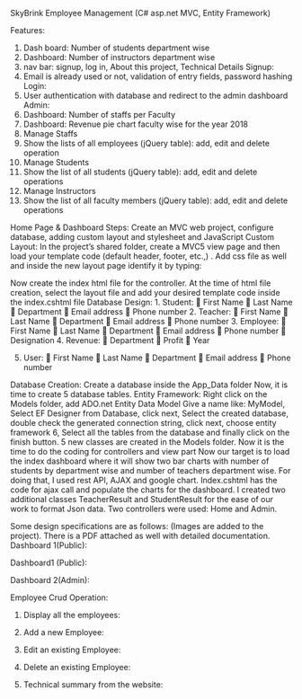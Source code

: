 SkyBrink Employee Management (C# asp.net MVC, Entity Framework)

Features:
1.	Dash board: Number of students department wise
2.	Dashboard: Number of instructors department wise
3.	nav bar: signup, log in, About this project, Technical Details
Signup:
1.	Email is already used or not, validation of entry fields, password hashing
Login:
1.	User authentication with database and redirect to the admin dashboard
Admin:
1.	Dashboard: Number of staffs per Faculty
2.	Dashboard: Revenue pie chart faculty wise for the year 2018
3.	Manage Staffs
1.	Show the lists of all employees (jQuery table): add, edit and delete operation
4.	Manage Students
1.	Show the list of all students (jQuery table): add, edit and delete operations
5.	Manage Instructors
1.	Show the list of all faculty members (jQuery table): add, edit and delete operations


Home Page & Dashboard
Steps: Create an MVC web project, configure database, adding custom layout and stylesheet and JavaScript
Custom Layout: In the project’s shared folder, create a MVC5 view page and then load your template code (default header, footer, etc.,) . Add css file as well and inside the new layout page identify it by typing:
<link rel="stylesheet" type="text/css" href="@Url.Content("~/Content/MyTemplate/")css/pricing.css" /> 
Now create the index html file for the controller. At the time of html file creation, select the layout file and add your desired template code inside the index.cshtml file
Database Design:
1.	Student: 
	First Name
	Last Name
	Department
	Email address
	Phone number
2.	Teacher: 
	First Name
	Last Name
	Department
	Email address
	Phone number
3.	Employee: 
	First Name
	Last Name
	Department
	Email address
	Phone number
	Designation
4.	Revenue:
	Department
	Profit
	Year

5.	User: 
	First Name
	Last Name
	Department
	Email address
	Phone number

Database Creation: Create a database inside the App_Data folder
Now, it is time to create 5 database tables.
Entity Framework:
Right click on the Models folder, add ADO.net Entity Data Model
Give a name like: MyModel, Select EF Designer from Database, click next, Select the created database, double check the generated connection string, click next, choose entity framework 6, Select all the tables from the database and finally click on the finish button.
5 new classes are created in the Models folder. Now it is the time to do the coding for controllers and view part
Now our target is to load the index dashboard where it will show two bar charts with number of students by department wise and number of teachers department wise.
For doing that, I  used rest API, AJAX and google chart. Index.cshtml has the code for ajax call and populate the charts for the dashboard. I created two additional classes TeacherResult and StudentResult for the ease of our work to format Json data. Two controllers were used: Home and Admin.

Some design specifications are as follows: (Images are added to the project). There is a PDF attached as well with detailed documentation.
Dashboard 1(Public): 
 
Dashboard1 (Public):
 
Dashboard 2(Admin):
 
Employee Crud Operation: 
1.	Display all the employees:
 

2.	Add a new Employee:
 
3.	Edit an existing Employee:
 
4.	Delete an existing Employee:
 
5.	Technical summary from the website:
 

